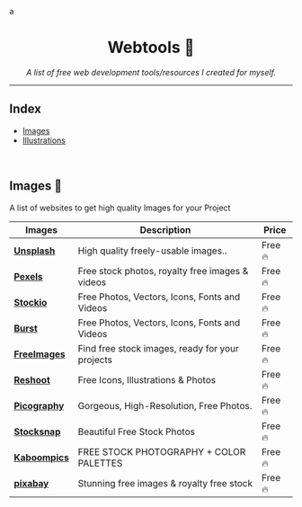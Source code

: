 a<div align="center">

<h1>Webtools 🔨</h1>
<i>A list of free web development tools/resources I created for myself. </i>

</div>

---

## Index

-   [Images](#Images)
-   [Illustrations](#Illustrations)

<br/>

## Images 📸

 <p > A list of websites to get high quality Images for your Project</p>

| Images                                        | Description                                     | Price   |
| --------------------------------------------- | ----------------------------------------------- | ------- |
| [**Unsplash**](https://unsplash.com/)         | High quality freely-usable images..             | Free 🔥 |
| [**Pexels**](https://www.pexels.com/)         | Free stock photos, royalty free images & videos | Free 🔥 |
| [**Stockio**](https://www.stockio.com/)       | Free Photos, Vectors, Icons, Fonts and Videos   | Free 🔥 |
| [**Burst**](https://burst.shopify.com/)       | Free Photos, Vectors, Icons, Fonts and Videos   | Free 🔥 |
| [**FreeImages**](https://www.freeimages.com/) | Find free stock images, ready for your projects | Free 🔥 |
| [**Reshoot**](https://www.reshot.com/)        | Free Icons, Illustrations & Photos              | Free 🔥 |
| [**Picography**](https://picography.co/)      | Gorgeous, High-Resolution, Free Photos.         | Free 🔥 |
| [**Stocksnap**](https://stocksnap.io/)        | Beautiful Free Stock Photos                     | Free 🔥 |
| [**Kaboompics**](https://kaboompics.com/)     | FREE STOCK PHOTOGRAPHY + COLOR PALETTES         | Free 🔥 |
| [**pixabay**](https://pixabay.com/)           | Stunning free images & royalty free stock       | Free 🔥 |
